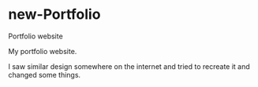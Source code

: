 # new-Portfolio
Portfolio website

My portfolio website.

I saw similar design somewhere on the internet and tried to recreate it and changed some things.
